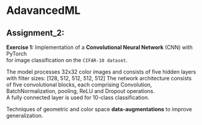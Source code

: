 # AdavancedML

## Assignment_2: 

**Exercise 1:** Implementation of a **Convolutional Neural Network** (CNN) with PyTorch\
for image classification on the `CIFAR-10 dataset`.

The model processes 32x32 color images and consists of five hidden layers with filter sizes: [128, 512, 512, 512, 512]
The network architecture consists of five convolutional blocks, each comprising Convolution, BatchNormalization, pooling, ReLU and Dropout operations.\
A fully connected layer is used for 10-class classification.

Techniques of geometric and color space **data-augmentations** to improve generalization.

